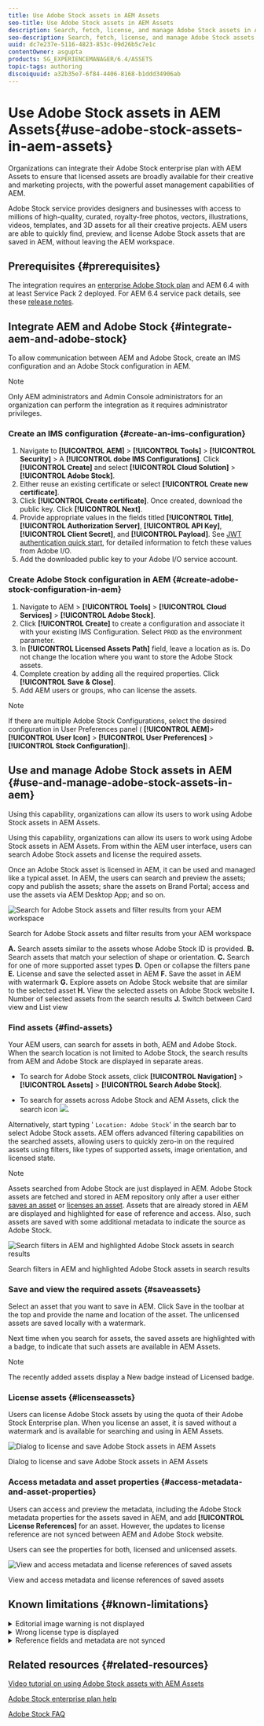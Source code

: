 ```yaml
---
title: Use Adobe Stock assets in AEM Assets
seo-title: Use Adobe Stock assets in AEM Assets
description: Search, fetch, license, and manage Adobe Stock assets in AEM. Treat the licensed assets as any other AEM asset.
seo-description: Search, fetch, license, and manage Adobe Stock assets in AEM. Treat the licensed assets as any other AEM asset.
uuid: dc7e237e-5116-4823-853c-09d26b5c7e1c
contentOwner: asgupta
products: SG_EXPERIENCEMANAGER/6.4/ASSETS
topic-tags: authoring
discoiquuid: a32b35e7-6f84-4406-8168-b1ddd34906ab
---
```


# Use Adobe Stock assets in AEM Assets{#use-adobe-stock-assets-in-aem-assets}

Organizations can integrate their Adobe Stock enterprise plan with AEM Assets to ensure that licensed assets are broadly available for their creative and marketing projects, with the powerful asset management capabilities of AEM.

Adobe Stock service provides designers and businesses with access to millions of high-quality, curated, royalty-free photos, vectors, illustrations, videos, templates, and 3D assets for all their creative projects. AEM users are able to quickly find, preview, and license Adobe Stock assets that are saved in AEM, without leaving the AEM workspace.

## Prerequisites {#prerequisites}

The integration requires an [enterprise Adobe Stock plan](https://landing.adobe.com/en/na/products/creative-cloud/ctir-4625-stock-for-enterprise/index.html) and AEM 6.4 with at least Service Pack 2 deployed. For AEM 6.4 service pack details, see these [release notes](../../release-notes/sp-release-notes.md).

## Integrate AEM and Adobe Stock {#integrate-aem-and-adobe-stock}

To allow communication between AEM and Adobe Stock, create an IMS configuration and an Adobe Stock configuration in AEM.

>[!NOTE]
>
>Only AEM administrators and Admin Console administrators for an organization can perform the integration as it requires administrator privileges.

### Create an IMS configuration {#create-an-ims-configuration}

1. Navigate to **[!UICONTROL AEM]** > **[!UICONTROL Tools]** > **[!UICONTROL Security]** > A **[!UICONTROL dobe IMS Configurations]**. Click **[!UICONTROL Create]** and select **[!UICONTROL Cloud Solution]** > **[!UICONTROL Adobe Stock]**.
1. Either reuse an existing certificate or select **[!UICONTROL Create new certificate]**.
1. Click **[!UICONTROL Create certificate]**. Once created, download the public key. Click **[!UICONTROL Next]**.
1. Provide appropriate values in the fields titled **[!UICONTROL Title]**, **[!UICONTROL Authorization Server]**, **[!UICONTROL API Key]**, **[!UICONTROL Client Secret]**, and **[!UICONTROL Payload]**. See [JWT authentication quick start](https://www.adobe.io/authentication/auth-methods.html#!adobeio/adobeio-documentation/master/auth/JWTAuthenticationQuickStart.md), for detailed information to fetch these values from Adobe I/O.
1. Add the downloaded public key to your Adobe I/O service account.

### Create Adobe Stock configuration in AEM {#create-adobe-stock-configuration-in-aem}

1. Navigate to AEM > **[!UICONTROL Tools]** > **[!UICONTROL Cloud Services]** > **[!UICONTROL Adobe Stock]**.
1. Click **[!UICONTROL Create]** to create a configuration and associate it with your existing IMS Configuration. Select `PROD` as the environment parameter.
1. In **[!UICONTROL Licensed Assets Path]** field, leave a location as is. Do not change the location where you want to store the Adobe Stock assets.
1. Complete creation by adding all the required properties. Click **[!UICONTROL Save & Close]**.
1. Add AEM users or groups, who can license the assets.

>[!NOTE]
>
>If there are multiple Adobe Stock Configurations, select the desired configuration in User Preferences panel ( **[!UICONTROL AEM]**> **[!UICONTROL User Icon]** > **[!UICONTROL User Preferences]** > **[!UICONTROL Stock Configuration]**).

## Use and manage Adobe Stock assets in AEM {#use-and-manage-adobe-stock-assets-in-aem}

Using this capability, organizations can allow its users to work using Adobe Stock assets in AEM Assets.

Using this capability, organizations can allow its users to work using Adobe Stock assets in AEM Assets. From within the AEM user interface, users can search Adobe Stock assets and license the required assets.

Once an Adobe Stock asset is licensed in AEM, it can be used and managed like a typical asset. In AEM, the users can search and preview the assets; copy and publish the assets; share the assets on Brand Portal; access and use the assets via AEM Desktop App; and so on.

![Search for Adobe Stock assets and filter results from your AEM workspace](assets/adobe-stock-search-results-workspace.png)

Search for Adobe Stock assets and filter results from your AEM workspace

**A.** Search assets similar to the assets whose Adobe Stock ID is provided. **B.** Search assets that match your selection of shape or orientation. **C.** Search for one of more supported asset types **D.** Open or collapse the filters pane **E.** License and save the selected asset in AEM **F.** Save the asset in AEM with watermark **G.** Explore assets on Adobe Stock website that are similar to the selected asset **H.** View the selected assets on Adobe Stock website **I.** Number of selected assets from the search results **J.** Switch between Card view and List view

### Find assets {#find-assets}

Your AEM users, can search for assets in both, AEM and Adobe Stock. When the search location is not limited to Adobe Stock, the search results from AEM and Adobe Stock are displayed in separate areas.

* To search for Adobe Stock assets, click **[!UICONTROL Navigation]** > **[!UICONTROL Assets]** > **[!UICONTROL Search Adobe Stock]**.  

* To search for assets across Adobe Stock and AEM Assets, click the search icon ![](assets/search_icon.png).

Alternatively, start typing ' `Location: Adobe Stock`' in the search bar to select Adobe Stock assets.  AEM offers advanced filtering capabilities on the searched assets, allowing users to quickly zero-in on the required assets using filters, like types of supported assets, image orientation, and licensed state.

>[!NOTE]
>
>Assets searched from Adobe Stock are just displayed in AEM. Adobe Stock assets are fetched and stored in AEM repository only after a user either [saves an asset](/assets/using/aem-assets-adobe-stock.html?cq_ck=1538142629383#saveassets) or [licenses an asset](/assets/using/aem-assets-adobe-stock.html?cq_ck=1538142629383#licenseassets). Assets that are already stored in AEM are displayed and highlighted for ease of reference and access. Also, such assets are saved with some additional metadata to indicate the source as Adobe Stock.

![Search filters in AEM and highlighted Adobe Stock assets in search results](assets/aem-search-filters2.jpg)

Search filters in AEM and highlighted Adobe Stock assets in search results

### Save and view the required assets {#saveassets}

Select an asset that you want to save in AEM. Click Save in the toolbar at the top and provide the name and location of the asset. The unlicensed assets are saved locally with a watermark.

Next time when you search for assets, the saved assets are highlighted with a badge, to indicate that such assets are available in AEM Assets.

>[!NOTE]
>
>The recently added assets display a New badge instead of Licensed badge.

### License assets {#licenseassets}

Users can license Adobe Stock assets by using the quota of their Adobe Stock Enterprise plan. When you license an asset, it is saved without a watermark and is available for searching and using in AEM Assets.

![Dialog to license and save Adobe Stock assets in AEM Assets](assets/aem-stock_licenseandsave.jpg)

Dialog to license and save Adobe Stock assets in AEM Assets

### Access metadata and asset properties {#access-metadata-and-asset-properties}

Users can access and preview the metadata, including the Adobe Stock metadata properties for the assets saved in AEM, and add **[!UICONTROL License References]** for an asset. However, the updates to license reference are not synced between AEM and Adobe Stock website.

Users can see the properties for both, licensed and unlicensed assets.

![View and access metadata and license references of saved assets](assets/metadata_properties.jpg)

View and access metadata and license references of saved assets

## Known limitations {#known-limitations}

<details> 
 <summary>Editorial image warning is not displayed</summary> 
 <p>When licensing an image, users cannot check if an image is Editorial Use Only. To prevent possible misuse, the administrators can turn off the access to editorial assets from the Admin Console.<br /> </p> 
</details>

<details> 
 <summary>Wrong license type is displayed</summary> 
 <p>It is possible that an incorrect license type is displayed in AEM for an asset. Users can log into the Adobe Stock website to see the license type.</p> 
</details>

<details> 
 <summary>Reference fields and metadata are not synced</summary> 
 <p>When a user updates a license reference field, the license reference information is updated in AEM but not on the Adobe Stock website. Similarly, if the user updates the reference fields on the Adobe Stock website, the updates are not synchronized in AEM.</p> 
</details>

## Related resources {#related-resources}

[Video tutorial on using Adobe Stock assets with AEM Assets](/content/help/en/experience-manager/kt/assets/using/stock-assets-feature-video-use)

[Adobe Stock enterprise plan help](/content/help/en/enterprise/using/adobe-stock-enterprise)

[Adobe Stock FAQ](/content/help/en/stock/faq)  

